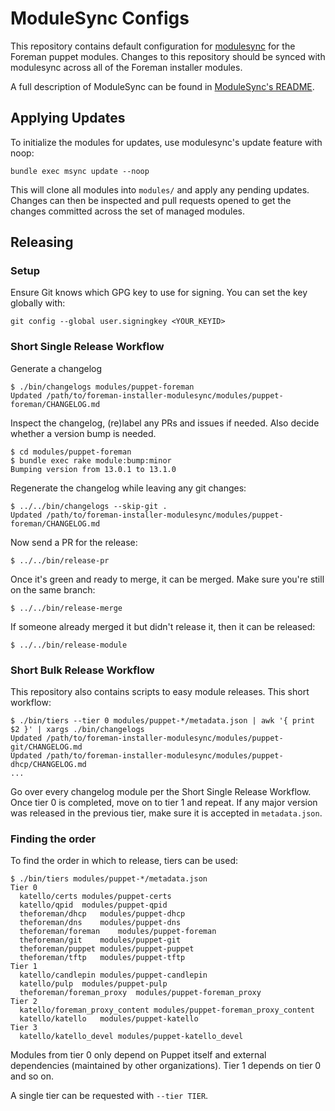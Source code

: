 # ModuleSync Configs

This repository contains default configuration for
[modulesync](https://github.com/puppetlabs/modulesync) for the Foreman
puppet modules. Changes to this repository should be synced with modulesync
across all of the Foreman installer modules.

A full description of ModuleSync can be found in [ModuleSync's
README](https://github.com/puppetlabs/modulesync).

## Applying Updates

To initialize the modules for updates, use modulesync's update feature with noop:

```
bundle exec msync update --noop
```

This will clone all modules into `modules/` and apply any pending updates. Changes can then be inspected and pull requests
opened to get the changes committed across the set of managed modules.

## Releasing

### Setup

Ensure Git knows which GPG key to use for signing. You can set the key globally with:

```
git config --global user.signingkey <YOUR_KEYID>
```

### Short Single Release Workflow

Generate a changelog

```console
$ ./bin/changelogs modules/puppet-foreman
Updated /path/to/foreman-installer-modulesync/modules/puppet-foreman/CHANGELOG.md
```

Inspect the changelog, (re)label any PRs and issues if needed. Also decide whether a version bump is needed.

```console
$ cd modules/puppet-foreman
$ bundle exec rake module:bump:minor
Bumping version from 13.0.1 to 13.1.0
```

Regenerate the changelog while leaving any git changes:

```console
$ ../../bin/changelogs --skip-git .
Updated /path/to/foreman-installer-modulesync/modules/puppet-foreman/CHANGELOG.md
```

Now send a PR for the release:

```console
$ ../../bin/release-pr
```

Once it's green and ready to merge, it can be merged. Make sure you're still on the same branch:

```console
$ ../../bin/release-merge
```

If someone already merged it but didn't release it, then it can be released:

```console
$ ../../bin/release-module
```

### Short Bulk Release Workflow

This repository also contains scripts to easy module releases. This short workflow:

```console
$ ./bin/tiers --tier 0 modules/puppet-*/metadata.json | awk '{ print $2 }' | xargs ./bin/changelogs
Updated /path/to/foreman-installer-modulesync/modules/puppet-git/CHANGELOG.md
Updated /path/to/foreman-installer-modulesync/modules/puppet-dhcp/CHANGELOG.md
...
```

Go over every changelog module per the Short Single Release Workflow. Once tier 0 is completed, move on to tier 1 and repeat. If any major version was released in the previous tier, make sure it is accepted in `metadata.json`.

### Finding the order

To find the order in which to release, tiers can be used:

```console
$ ./bin/tiers modules/puppet-*/metadata.json
Tier 0
  katello/certs	modules/puppet-certs
  katello/qpid	modules/puppet-qpid
  theforeman/dhcp	modules/puppet-dhcp
  theforeman/dns	modules/puppet-dns
  theforeman/foreman	modules/puppet-foreman
  theforeman/git	modules/puppet-git
  theforeman/puppet	modules/puppet-puppet
  theforeman/tftp	modules/puppet-tftp
Tier 1
  katello/candlepin	modules/puppet-candlepin
  katello/pulp	modules/puppet-pulp
  theforeman/foreman_proxy	modules/puppet-foreman_proxy
Tier 2
  katello/foreman_proxy_content	modules/puppet-foreman_proxy_content
  katello/katello	modules/puppet-katello
Tier 3
  katello/katello_devel	modules/puppet-katello_devel
```

Modules from tier 0 only depend on Puppet itself and external dependencies (maintained by other organizations). Tier 1 depends on tier 0 and so on.

A single tier can be requested with `--tier TIER`.
